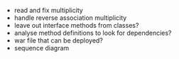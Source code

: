 - read and fix multiplicity 
- handle reverse association multiplicity
- leave out interface methods from classes?
- analyse method definitions to look for dependencies?
- war file that can be deployed?
- sequence diagram
